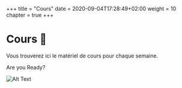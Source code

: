 +++
  title = "Cours"
  date = 2020-09-04T17:28:49+02:00
  weight = 10
  chapter = true
+++

# Cours :blue_book:

Vous trouverez ici le matériel de cours pour chaque semaine. 

Are you Ready?

![Alt Text](https://media.giphy.com/media/CjmvTCZf2U3p09Cn0h/giphy.gif?width=500px)


<!--
<div style="text-align: center"><iframe src="https://giphy.com/embed/CjmvTCZf2U3p09Cn0h" width="480" height="452" frameBorder="0" class="giphy-embed" allowFullScreen></iframe></div>
-->
